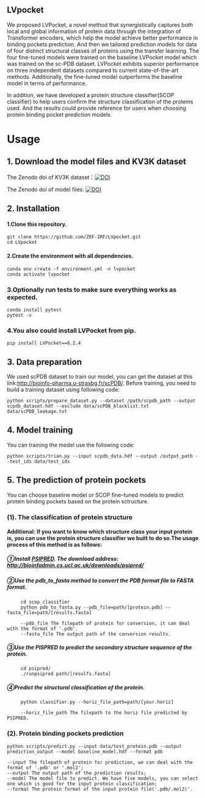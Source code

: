 ## LVpocket
We proposed LVPocket, a novel method that synergistically captures both local and global information of protein data through the integration of Transformer encoders, which help the model achieve better performance in binding pockets prediction. And then we tailored prediction models for data of four distinct structural classes of proteins using the transfer learning. The four fine-tuned models were trained on the baseline LVPocket model which was trained on the sc-PDB dataset. LVPocket exhibits superior performance on three independent datasets compared to current state-of-the-art methods. Additionally, the fine-tuned model outperforms the baseline model in terms of performance. <br>

In addition, we have developed a protein structure classifier(SCOP classifier) to help users confirm the structure classification of the proteins used. And the results could provide reference for users when choosing protein binding pocket prediction models.


#  Usage

## 1.  Download the model files and KV3K dataset

   The Zenodo doi of KV3K dataset：[![DOI](https://zenodo.org/badge/DOI/10.5281/zenodo.10633986.svg)](https://doi.org/10.5281/zenodo.10633986)
  
   The Zenodo doi of model files: [![DOI](https://zenodo.org/badge/DOI/10.5281/zenodo.10633690.svg)](https://doi.org/10.5281/zenodo.10633690)

## 2.	 Installation
####  1.Clone this repository.
    git clone https://github.com/ZRF-ZRF/LVpocket.git
    cd LVpocket
#### 2.Create the environment with all dependencies.
    conda env create -f environment.yml -n lvpocket
    conda activate lvpocket
###  3.Optionally run tests to make sure everything works as expected.
    conda install pytest
    pytest -v
###  4.You also could install LVPocket from pip.
    pip install LVPocket==0.2.4
## 3.  Data preparation
We used scPDB dataset to train our model, you can get the dataset at this link:http://bioinfo-pharma.u-strasbg.fr/scPDB/. Before training, you need to build a training dataset using following code:

    python scripts/prepare_dataset.py --dataset /path/scpdb_path --output scpdb_dataset.hdf --exclude data/scPDB_blacklist.txt data/scPDB_leakage.txt
## 4.  Model training
You can training the model use the following code:

    python scripts/trian.py --input scpdb_data.hdf --output /output_path --test_ids data/test_ids

## 5.  The prediction of protein pockets
You can choose baseline model or SCOP fine-tuned models to predict protein binding pockets based on the protein sctructure.

### (1). The classification of protein structure

#### Additional: If you want to know which structure class your input protein is, you can use the protein structure classifier we built to do so.The usage process of this method is as follows:
   ##### ①Install [PSIPRED](https://github.com/psipred/psipred). The download address: http://bioinfadmin.cs.ucl.ac.uk/downloads/psipred/
   ##### ②Use the pdb_to_fasta method to convert the PDB format file to FASTA format.
         cd scop_classifier
         python pdb_to_fasta.py --pdb_file=path/[protein.pdb] --fasta_file=path/[results.fasta]

         --pdb_file The filepath of protein for conversion, it can deal with the format of '.pdb'.
         --fasta_file The output path of the conversion results.
   ##### ③Use the PISPRED to predict the secondary structure sequence of the protein.
         cd psipred/
         ./runpsipred path/[resulfs.fasta]
   ##### ④Predict the structural classification of the protein.
         python classifier.py --horiz_file_path=path/[your.horiz]

         --horiz_file_path The filepath to the horiz file predicted by PSIPRED.
### (2).  Protein binding pockets prediction    

    python scripts/predict.py --input data/test_protein.pdb --output prediction_output --model baseline_model.hdf --format pdb
    
    --input The filepath of protein for prediction, we can deal with the format of '.pdb' or '.mol2';
    --output The output path of the prediction results;
    --model The model file to predict. We have five models, you can select one which is good for the input protein classification;
    --format The protein format of the input protein file('.pdb/.mol2)'.
    
    
